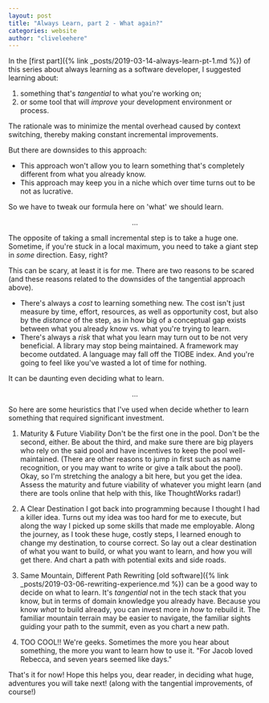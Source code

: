 ```yaml
---
layout: post
title: "Always Learn, part 2 - What again?"
categories: website
author: "cliveleehere"
---
```


In the [first part]({% link _posts/2019-03-14-always-learn-pt-1.md %}) of this series about always learning as a software developer, I suggested learning about:

1) something that's *tangential* to what you're working on;
2) or some tool that will *improve* your development environment or process.

The rationale was to minimize the mental overhead caused by context switching, thereby making constant incremental improvements.

But there are downsides to this approach:
- This approach won't allow you to learn something that's completely different from what you already know.  
- This approach may keep you in a niche which over time turns out to be not as lucrative.

So we have to tweak our formula here on 'what' we should learn.

<p align="center">
    ...
</p>

The opposite of taking a small incremental step is to take a huge one.  Sometime, if you're stuck in a local maximum, you need to take a giant step in *some* direction.  Easy, right?

This can be scary, at least it is for me.  There are two reasons to be scared (and these reasons related to the downsides of the tangential approach above).  
- There's always a *cost* to learning something new.  The cost isn't just measure by time, effort, resources, as well as opportunity cost, but also by the *distance* of the step, as in how big of a conceptual gap exists between what you already know vs. what you're trying to learn.  
- There's always a *risk* that what you learn may turn out to be not very beneficial.  A library may stop being maintained.  A framework may become outdated.  A language may fall off the TIOBE index.  And you're going to feel like you've wasted a lot of time for nothing.  

It can be daunting even deciding what to learn.

<p align="center">
    ...
</p>

So here are some heuristics that I've used when decide whether to learn something that required significant investment.

1. Maturity & Future Viability
Don't be the first one in the pool.  Don't be the second, either.  Be about the third, and make sure there are big players who rely on the said pool and have incentives to keep the pool well-maintained. (There are other reasons to jump in first such as name recognition, or you may want to write or give a talk about the pool).  Okay, so I'm stretching the analogy a bit here, but you get the idea.  Assess the maturity and future viability of whatever you might learn (and there are tools online that help with this, like ThoughtWorks radar!)

2. A Clear Destination
I got back into programming because I thought I had a killer idea.  Turns out my idea was too hard for me to execute, but along the way I picked up some skills that made me employable.  Along the journey, as I took these huge, costly steps, I learned enough to change my destination, to course correct.  So lay out a clear destination of what you want to build, or what you want to learn, and how you will get there.  And chart a path with potential exits and side roads.  

3. Same Mountain, Different Path
Rewriting [old software]({% link _posts/2019-03-06-rewriting-experience.md %}) can be a good way to decide on what to learn.  It's *tangential* not in the tech stack that you know, but in terms of domain knowledge you already have.  Because you know *what* to build already, you can invest more in *how* to rebuild it.  The familiar mountain terrain may be easier to navigate, the familiar sights guiding your path to the summit, even as you chart a new path.

4. TOO COOL!!
We're geeks.  Sometimes the more you hear about something, the more you want to learn how to use it.  "For Jacob loved Rebecca, and seven years seemed like days."

That's it for now! Hope this helps you, dear reader, in deciding what huge, adventures you will take next! (along with the tangential improvements, of course!)